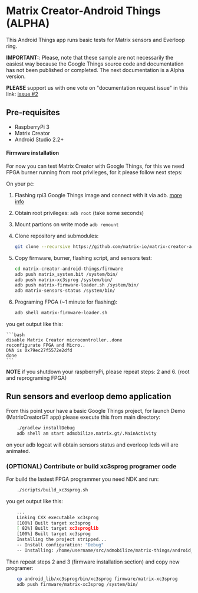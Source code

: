 Matrix Creator-Android Things (ALPHA)
=====================================

This Android Things app runs basic tests for Matrix sensors and Everloop ring. 

**IMPORTANT:**: Please, note that these sample are not necessarily the easiest way because
the Google Things source code and documentation has not been published or completed. The next documentation is a Alpha version.

**PLEASE** support us with one vote on "documentation request issue" in this link: [issue #2](https://github.com/androidthings/sample-simplepio/issues/2)

Pre-requisites
--------------

- RaspberryPi 3
- Matrix Creator
- Android Studio 2.2+

#### Firmware installation

For now you can test Matrix Creator with Google Things, for this we need FPGA burner running from root privileges, for it please follow next steps:

On your pc:

1. Flashing rpi3 Google Things image and connect with it via adb. [more info](https://developer.android.com/things/hardware/raspberrypi.html#flashing_the_image)
2. Obtain root privileges: `adb root` (take some seconds)
3. Mount partions on write mode `adb remount`
4. Clone repository and submodules: 

    ```bash
    git clone --recursive https://github.com/matrix-io/matrix-creator-android-things.git`
    ```
5. Copy firmware, burner, flashing script, and sensors test:

    ```bash
    cd matrix-creator-android-things/firmware
    adb push matrix_system.bit /system/bin/
    adb push matrix-xc3sprog /system/bin/
    adb push matrix-firmware-loader.sh /system/bin/
    adb matrix-sensors-status /system/bin/
   ```
6. Programing FPGA (~1 minute for flashing):

    ```bash
    adb shell matrix-firmware-loader.sh
    ```
you get output like this:

    ```bash
    disable Matrix Creator microcontroller..done
    reconfigurate FPGA and Micro..
    DNA is 0x79ec27f5572e2dfd
    done
    ```

**NOTE** if you shutdown your raspberryPi, please repeat steps: 2 and 6. (root and reprograming FPGA)

Run sensors and everloop demo application
-----------------------------------------

From this point your have a basic Google Things project, for launch Demo (MatrixCreatorGT app) please execute this from main directory:

```bash
    ./gradlew installDebug
    adb shell am start admobilize.matrix.gt/.MainActivity
```
on your adb logcat will obtain sensors status and everloop leds will are animated.

### (OPTIONAL) Contribute or build xc3sprog programer code

For build the lastest FPGA programmer you need NDK and run:

```bash
    ./scripts/build_xc3sprog.sh
```
you get output like this:

```bash
    ...
    Linking CXX executable xc3sprog
    [100%] Built target xc3sprog
    [ 82%] Built target xc3sproglib
    [100%] Built target xc3sprog
    Installing the project stripped...
    -- Install configuration: "Debug"
    -- Installing: /home/username/src/admobilize/matrix-things/android_lib/xc3sprog/bin/xc3sprog
```
Then repeat steps 2 and 3 (firmware installation section) and copy new programer:

```bash
    cp android_lib/xc3sprog/bin/xc3sprog firmware/matrix-xc3sprog
    adb push firmware/matrix-xc3sprog /system/bin/
```

